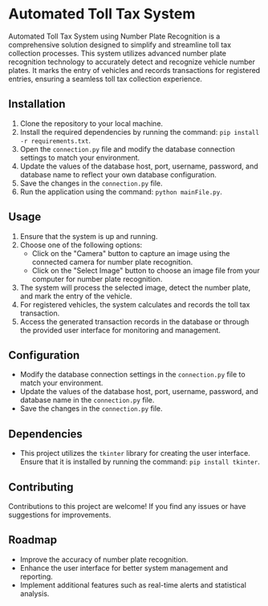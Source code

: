 # Automated Toll Tax System
Automated Toll Tax System using Number Plate Recognition is a comprehensive solution designed to simplify and streamline toll tax collection processes. This system utilizes advanced number plate recognition technology to accurately detect and recognize vehicle number plates. It marks the entry of vehicles and records transactions for registered entries, ensuring a seamless toll tax collection experience.

## Installation

1. Clone the repository to your local machine.
2. Install the required dependencies by running the command: `pip install -r requirements.txt`.
3. Open the `connection.py` file and modify the database connection settings to match your environment.
4. Update the values of the database host, port, username, password, and database name to reflect your own database configuration.
5. Save the changes in the `connection.py` file.
6. Run the application using the command: `python mainFile.py`.

## Usage

1. Ensure that the system is up and running.
2. Choose one of the following options:
   - Click on the "Camera" button to capture an image using the connected camera for number plate recognition.
   - Click on the "Select Image" button to choose an image file from your computer for number plate recognition.
3. The system will process the selected image, detect the number plate, and mark the entry of the vehicle.
4. For registered vehicles, the system calculates and records the toll tax transaction.
5. Access the generated transaction records in the database or through the provided user interface for monitoring and management.

## Configuration

- Modify the database connection settings in the `connection.py` file to match your environment.
- Update the values of the database host, port, username, password, and database name in the `connection.py` file.
- Save the changes in the `connection.py` file.

## Dependencies

- This project utilizes the `tkinter` library for creating the user interface. Ensure that it is installed by running the command: `pip install tkinter`.

## Contributing

Contributions to this project are welcome! If you find any issues or have suggestions for improvements.

## Roadmap

- Improve the accuracy of number plate recognition.
- Enhance the user interface for better system management and reporting.
- Implement additional features such as real-time alerts and statistical analysis.

